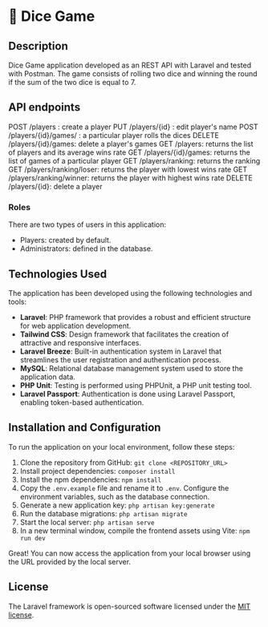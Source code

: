 # 🎲 Dice Game

## Description
Dice Game application developed as an REST API with Laravel and tested with Postman. 
The game consists of rolling two dice and winning the round if the sum of the two dice is equal to 7.

## API endpoints

POST /players : create a player
PUT /players/{id} : edit player's name
POST /players/{id}/games/ : a particular player rolls the dices
DELETE /players/{id}/games: delete a player's games
GET /players: returns the list of players and its average wins rate 
GET /players/{id}/games: returns the list of games of a particular player
GET /players/ranking: returns the ranking
GET /players/ranking/loser: returns the player with lowest wins rate
GET /players/ranking/winner: returns the player with highest wins rate
DELETE /players/{id}: delete a player

### Roles
There are two types of users in this application:

- Players: created by default.
- Administrators: defined in the database.

## Technologies Used

The application has been developed using the following technologies and tools:

- **Laravel**: PHP framework that provides a robust and efficient structure for web application development.
- **Tailwind CSS**: Design framework that facilitates the creation of attractive and responsive interfaces.
- **Laravel Breeze**: Built-in authentication system in Laravel that streamlines the user registration and authentication process.
- **MySQL**: Relational database management system used to store the application data.
- **PHP Unit**: Testing is performed using PHPUnit, a PHP unit testing tool.
- **Laravel Passport**: Authentication is done using Laravel Passport, enabling token-based authentication.

## Installation and Configuration

To run the application on your local environment, follow these steps:

1. Clone the repository from GitHub: `git clone <REPOSITORY_URL>`
2. Install project dependencies: `composer install`
3. Install the npm dependencies: `npm install`
4. Copy the `.env.example` file and rename it to `.env`. Configure the environment variables, such as the database connection.
5. Generate a new application key: `php artisan key:generate`
6. Run the database migrations: `php artisan migrate`
7. Start the local server: `php artisan serve`
8. In a new terminal window, compile the frontend assets using Vite: `npm run dev`

Great! You can now access the application from your local browser using the URL provided by the local server.

## License

The Laravel framework is open-sourced software licensed under the [MIT license](https://opensource.org/licenses/MIT).


